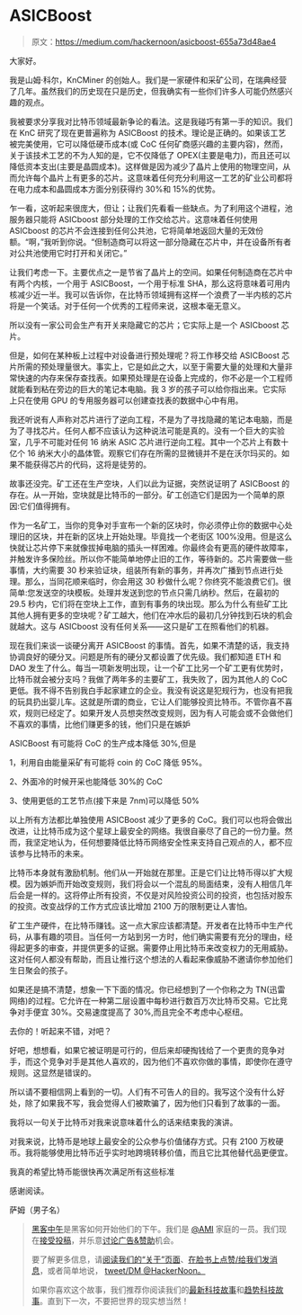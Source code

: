 # ASICBoost

> 原文：<https://medium.com/hackernoon/asicboost-655a73d48ae4>

大家好。

我是山姆·科尔，KnCMiner 的创始人。我们是一家硬件和采矿公司，在瑞典经营了几年。虽然我们的历史现在只是历史，但我确实有一些你们许多人可能仍然感兴趣的观点。

我被要求分享我对比特币领域最新争论的看法。这是我碰巧有第一手的知识。我们在 KnC 研究了现在更普遍称为 ASICBoost 的技术。理论是正确的。如果该工艺被完美使用，它可以降低硬币成本(或 CoC 任何矿商感兴趣的主要内容)，然而，关于该技术工艺的不为人知的是，它不仅降低了 OPEX(主要是电力)，而且还可以降低资本支出(主要是晶圆成本)。这样做是因为减少了晶片上使用的物理空间，从而允许每个晶片上有更多的芯片。这意味着任何充分利用这一工艺的矿业公司都将在电力成本和晶圆成本方面分别获得约 30%和 15%的优势。

乍一看，这听起来很庞大，但让；让我们先看看一些缺点。为了利用这个进程，池服务器只能将 ASICboost 部分处理的工作交给芯片。这意味着任何使用 ASICboost 的芯片不会连接到任何公共池，它将简单地返回大量的无效份额。“啊，”我听到你说。“但制造商可以将这一部分隐藏在芯片中，并在设备所有者对公共池使用它时打开和关闭它。”

让我们考虑一下。主要优点之一是节省了晶片上的空间。如果任何制造商在芯片中有两个内核，一个用于 ASICBoost，一个用于标准 SHA，那么这将意味着可用内核减少近一半。我可以告诉你，在比特币领域拥有这样一个浪费了一半内核的芯片将是一个笑话。对于任何一个优秀的工程师来说，这根本毫无意义。

所以没有一家公司会生产有开关来隐藏它的芯片；它实际上是一个 ASICboost 芯片。

但是，如何在某种板上过程中对设备进行预处理呢？将工作移交给 ASICBoost 芯片所需的预处理量很大。事实上，它是如此之大，以至于需要大量的处理和大量非常快速的内存来保存查找表。如果预处理是在设备上完成的，你不必是一个工程师就能看到粘在旁边的巨大的笔记本电脑。我 3 岁的孩子可以给你指出来。它实际上只在使用 GPU 的专用服务器可以创建查找表的数据中心中有用。

我还听说有人声称对芯片进行了逆向工程，不是为了寻找隐藏的笔记本电脑，而是为了寻找芯片。任何人都不应该认为这种说法可能是真的。没有一个巨大的实验室，几乎不可能对任何 16 纳米 ASIC 芯片进行逆向工程。其中一个芯片上有数十亿个 16 纳米大小的晶体管。观察它们存在所需的显微镜并不是在沃尔玛买的。如果不能获得芯片的代码，这将是徒劳的。

故事还没完。矿工还在生产空块，人们以此为证据，突然说证明了 ASICBoost 的存在。从一开始，空块就是比特币的一部分。矿工创造它们是因为一个简单的原因:它们值得拥有。

作为一名矿工，当你的竞争对手宣布一个新的区块时，你必须停止你的数据中心处理旧的区块，并在新的区块上开始处理。毕竟找一个老街区 100%没用。但是这么快就让芯片停下来就像拔掉电脑的插头一样困难。你最终会有更高的硬件故障率，并触发许多保险丝。所以你不能简单地停止旧的工作，等待新的。芯片需要做一些事情，大约需要 30 秒来验证块，组装所有新的事务，并再次广播到节点进行处理。那么，当同花顺来临时，你会用这 30 秒做什么呢？你终究不能浪费它们。很简单:您发送空的块模板。处理并发送到您的节点只需几纳秒。然后，在最初的 29.5 秒内，它们将在空块上工作，直到有事务的块出现。那么为什么有些矿工比其他人拥有更多的空块呢？矿工越大，他们在冲水后的最初几分钟找到石块的机会就越大。这与 ASICboost 没有任何关系——这只是矿工在照看他们的机器。

现在我们来谈一谈硬分离开 ASICBoost 的事情。首先，如果不清楚的话，我支持协调良好的硬分叉。问题是所有的硬分叉都设置了优先级。我们都知道 ETH 和 DAO 发生了什么。每当一项新发明出现，让一个矿工比另一个矿工更有优势时，比特币就会被分支吗？我做了两年多的主要矿工，我失败了，因为其他人的 CoC 更低。我不得不告别我白手起家建立的企业。我没有说这是犯规行为，也没有把我的玩具扔出婴儿车。这就是所谓的商业，它让人们能够投资比特币。不管你喜不喜欢，规则已经定了。如果开发人员想突然改变规则，因为有人可能会或不会做他们不喜欢的事情，比他们赚更多的钱，他们只是在嫉妒

ASICBoost 有可能将 CoC 的生产成本降低 30%,但是

1，利用自由能量采矿有可能将 coin 的 CoC 降低 95%。

2、外面冷的时候开采也能降低 30%的 CoC

3、使用更低的工艺节点(接下来是 7nm)可以降低 50%

以上所有方法都比单独使用 ASICBoost 减少了更多的 CoC。我们可以也将会做出改进，让比特币成为这个星球上最安全的网络。我很自豪尽了自己的一份力量。然而，我坚定地认为，任何想要降低比特币网络安全性来支持自己观点的人，都不应该参与比特币的未来。

比特币本身就有激励机制。他们从一开始就在那里。正是它们让比特币得以扩大规模。因为嫉妒而开始改变规则，我们将会以一个混乱的局面结束，没有人相信几年后会是一样的。这将停止所有投资，不仅是对风险投资公司的投资，也包括对股东的投资。改变战俘的工作方式应该比增加 2100 万的限制更让人害怕。

矿工生产硬件，在比特币赚钱。这一点大家应该都清楚。开发者在比特币中生产代码，从事有趣的项目。当任何一方站到另一方时，他们确实需要有充分的理由，经得起更多的审查，并提供更多的证据。需要停止用比特币来改变权力的无用威胁。这对任何人都没有帮助，而且让推行这个想法的人看起来像威胁不邀请你参加他们生日聚会的孩子。

如果还是搞不清楚，想象一下下面的情况。你已经想到了一个你称之为 TN(迅雷网络)的过程。它允许在一种第二层设置中每秒进行数百万次比特币交易。它比竞争对手便宜 30%。交易速度提高了 30%,而且完全不考虑中心枢纽。

去你的！听起来不错，对吧？

好吧，想想看，如果它被证明是可行的，但后来却硬掏钱给了一个更贵的竞争对手，而这个竞争对手是其他人喜欢的，因为他们不喜欢你做的事情，即使你在遵守规则。这显然是错误的。

所以请不要相信网上看到的一切。人们有不可告人的目的。我写这个没有什么好处，除了如果我不写，我会觉得人们被欺骗了，因为他们只看到了故事的一面。

我将以一句关于比特币对我来说意味着什么的话来结束我的演讲。

对我来说，比特币是地球上最安全的公众参与价值储存方式。只有 2100 万枚硬币。我将能够使用比特币近乎实时地跨境转移价值，而且它比其他替代品更便宜。

我真的希望比特币能很快再次满足所有这些标准

感谢阅读。

萨姆（男子名）

> [黑客中午](http://bit.ly/Hackernoon)是黑客如何开始他们的下午。我们是 [@AMI](http://bit.ly/atAMIatAMI) 家庭的一员。我们现在[接受投稿](http://bit.ly/hackernoonsubmission)，并乐意[讨论广告&赞助](mailto:partners@amipublications.com)机会。
> 
> 要了解更多信息，请[阅读我们的“关于”页面](https://goo.gl/4ofytp)、[在脸书上点赞/给我们发消息](http://bit.ly/HackernoonFB)，或者简单地说， [tweet/DM @HackerNoon。](https://goo.gl/k7XYbx)
> 
> 如果你喜欢这个故事，我们推荐你阅读我们的[最新科技故事](http://bit.ly/hackernoonlatestt)和[趋势科技故事](https://hackernoon.com/trending)。直到下一次，不要把世界的现实想当然！